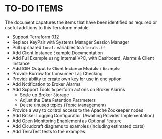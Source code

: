 # TO-DO ITEMS
The document capatures the items that have been identified as required or
useful additions to this Terraform module.

* Support Terraform 0.12
* Replace KeyPair with Systems Manager Session Manager
* Pull up shared `locals` variables to a `locals.tf`
* Add Client Instance Example Documentation
* Add Full Example using Internal VPC, with Dashboard, Alarms & Client Instance
* Add SSH Output to Client Instance Module / Example
* Provide Burrow for Consumer-Lag Checking
* Provide ability to create own key for use in encryption
* Add Notification to Broker Alarms
* Add Support Tools to perform actions on Broker Alarms
  * Scale up Broker Storage
  * Adjust the Data Retention Parameters
  * Delete unused topics (Topic Management)
* Provide a way to control access to the Apache Zookeeper nodes
* Add Broker Logging Configuration (Awaiting Provider Implementation)
* Add Open Monitoring Enablement as Optional Feature
* Add Cloudcraft diagrams to examples (including estimated costs)
* Add TerraTest tests to the examples

